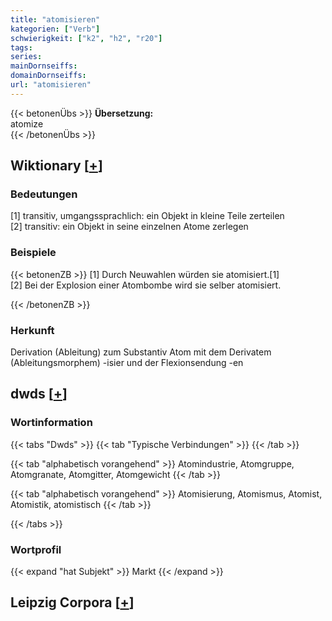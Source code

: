 ```yaml
---
title: "atomisieren"
kategorien: ["Verb"]
schwierigkeit: ["k2", "h2", "r20"]
tags:
series:
mainDornseiffs:
domainDornseiffs:
url: "atomisieren"
---
```


{{< betonenÜbs >}}
**Übersetzung:**  
atomize  
{{< /betonenÜbs >}}

## Wiktionary [[+](https://de.wiktionary.org/wiki/atomisieren)]

### Bedeutungen
[1] transitiv, umgangssprachlich: ein Objekt in kleine Teile zerteilen  
[2] transitiv: ein Objekt in seine einzelnen Atome zerlegen  

### Beispiele
{{< betonenZB >}}
[1] Durch Neuwahlen würden sie atomisiert.[1]  
[2] Bei der Explosion einer Atombombe wird sie selber atomisiert.  

{{< /betonenZB >}}
### Herkunft
Derivation (Ableitung) zum Substantiv Atom mit dem Derivatem (Ableitungsmorphem) -isier und der Flexionsendung -en  



## dwds [[+](https://www.dwds.de/wb/atomisieren)]

### Wortinformation
{{< tabs "Dwds" >}}
{{< tab "Typische Verbindungen" >}}
{{< /tab >}}

{{< tab "alphabetisch vorangehend" >}}
Atomindustrie, Atomgruppe, Atomgranate, Atomgitter, Atomgewicht
{{< /tab >}}

{{< tab "alphabetisch vorangehend" >}}
Atomisierung, Atomismus, Atomist, Atomistik, atomistisch
{{< /tab >}}

{{< /tabs >}}

### Wortprofil
{{< expand "hat Subjekt" >}} Markt {{< /expand >}}

## Leipzig Corpora [[+](https://corpora.uni-leipzig.de/en/res?word=atomisieren&corpusId=deu_newscrawl-public_2018)]

